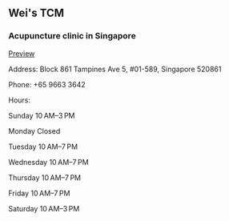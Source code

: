 ## Wei's TCM
### Acupuncture clinic in Singapore
[Preview](https://weitcm.github.io/WeisTCM/)

Address: Block 861 Tampines Ave 5, #01-589, Singapore 520861

Phone: +65 9663 3642

Hours: 

Sunday	10 AM–3 PM

Monday	Closed

Tuesday	10 AM–7 PM

Wednesday	10 AM–7 PM

Thursday	10 AM–7 PM

Friday 10 AM–7 PM

Saturday 10 AM–3 PM
